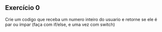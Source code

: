## Exercício 0

Crie um codigo que receba um numero inteiro do usuario e retorne se ele é par ou ímpar (faça com if/else, e uma vez com switch)
